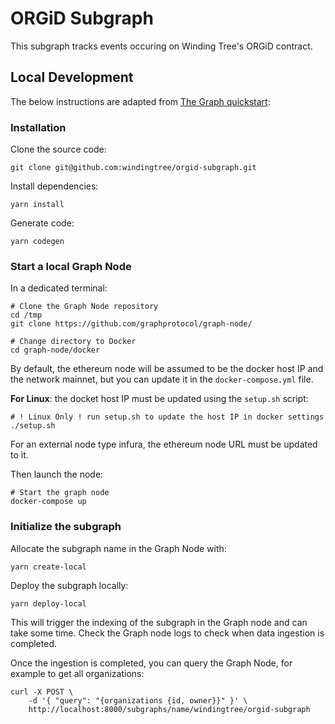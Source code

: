 # ORGiD Subgraph

This subgraph tracks events occuring on Winding Tree's ORGiD contract.

## Local Development

The below instructions are adapted from [The Graph quickstart](https://thegraph.com/docs/quick-start#local-development):

### Installation

Clone the source code:

```shell
git clone git@github.com:windingtree/orgid-subgraph.git
```

Install dependencies:

```shell
yarn install
```

Generate code:

```shell
yarn codegen
```

### Start a local Graph Node

In a dedicated terminal:

```shell
# Clone the Graph Node repository
cd /tmp
git clone https://github.com/graphprotocol/graph-node/

# Change directory to Docker
cd graph-node/docker
```

By default, the ethereum node will be assumed to be the docker host IP and the network mainnet, but you can update it in the `docker-compose.yml` file.

__For Linux__: the docket host IP must be updated using the `setup.sh` script:

```shell
# ! Linux Only ! run setup.sh to update the host IP in docker settings
./setup.sh
```

For an external node type infura, the ethereum node URL must be updated to it.

Then launch the node:

```shell
# Start the graph node
docker-compose up
```

### Initialize the subgraph

Allocate the subgraph name in the Graph Node with:

```shell
yarn create-local
```

Deploy the subgraph locally:

```shell
yarn deploy-local
```

This will trigger the indexing of the subgraph in the Graph node and can take some time. Check the Graph node logs to check when data ingestion is completed.

Once the ingestion is completed, you can query the Graph Node, for example to get all organizations:

```shell
curl -X POST \
    -d '{ "query": "{organizations {id, owner}}" }' \
    http://localhost:8000/subgraphs/name/windingtree/orgid-subgraph
```
